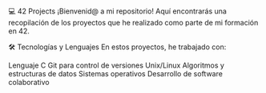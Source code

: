 💻 42 Projects
¡Bienvenid@ a mi repositorio! Aquí encontrarás una recopilación de los proyectos que he realizado como parte de mi formación en 42.

🛠️ Tecnologías y Lenguajes
En estos proyectos, he trabajado con:

Lenguaje C
Git para control de versiones
Unix/Linux
Algoritmos y estructuras de datos
Sistemas operativos
Desarrollo de software colaborativo
